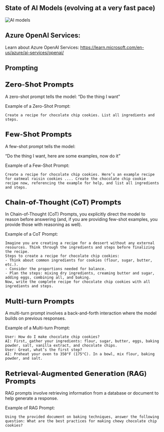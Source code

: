 
## State of AI Models (evolving at a very fast pace)
![AI models](./AI%20models.png)

## Azure OpenAI Services: 
Learn about Azure OpenAI Services: https://learn.microsoft.com/en-us/azure/ai-services/openai/ 

## Prompting

## 𝗭𝗲𝗿𝗼-𝗦𝗵𝗼𝘁 𝗣𝗿𝗼𝗺𝗽𝘁𝘀
A zero-shot prompt tells the model:  “Do the thing I want” 

Example of a Zero-Shot Prompt: 

```
Create a recipe for chocolate chip cookies. List all ingredients and steps.
```

## 𝗙𝗲𝘄-𝗦𝗵𝗼𝘁 𝗣𝗿𝗼𝗺𝗽𝘁𝘀
A few-shot prompt tells the model: 

“Do the thing I want, here are some examples, now do it”

Example of a Few-Shot Prompt: 

```
Create a recipe for chocolate chip cookies. Here’s an example recipe for oatmeal raisin cookies .... Create the chocolate chip cookie recipe now, referencing the example for help, and list all ingredients and steps.
```

## 𝗖𝗵𝗮𝗶𝗻-𝗼𝗳-𝗧𝗵𝗼𝘂𝗴𝗵𝘁 (𝗖𝗼𝗧) 𝗣𝗿𝗼𝗺𝗽𝘁𝘀

In Chain-of-Thought (CoT) Prompts, you explicitly direct the model to reason before answering (and, if you are providing few-shot examples, you provide those with reasoning as well).

Example of a CoT Prompt: 

```
Imagine you are creating a recipe for a dessert without any external resources. Think through the ingredients and steps before finalizing the recipe. 
Steps to create a recipe for chocolate chip cookies: 
- Think about common ingredients for cookies (flour, sugar, butter, etc.). 
- Consider the proportions needed for balance. 
- Plan the steps: mixing dry ingredients, creaming butter and sugar, adding eggs, combining all, and baking. 
Now, write the complete recipe for chocolate chip cookies with all ingredients and steps.
```

## 𝗠𝘂𝗹𝘁𝗶-𝘁𝘂𝗿𝗻 𝗣𝗿𝗼𝗺𝗽𝘁𝘀
A multi-turn prompt involves a back-and-forth interaction where the model builds on previous responses.

Example of a Multi-turn Prompt: 

```
User: How do I make chocolate chip cookies? 
AI: First, gather your ingredients: flour, sugar, butter, eggs, baking powder, salt, vanilla extract, and chocolate chips. 
User: Great, what’s the first step? 
AI: Preheat your oven to 350°F (175°C). In a bowl, mix flour, baking powder, and salt.
```

## 𝗥𝗲𝘁𝗿𝗶𝗲𝘃𝗮𝗹-𝗔𝘂𝗴𝗺𝗲𝗻𝘁𝗲𝗱 𝗚𝗲𝗻𝗲𝗿𝗮𝘁𝗶𝗼𝗻 (𝗥𝗔𝗚) 𝗣𝗿𝗼𝗺𝗽𝘁𝘀
RAG prompts involve retrieving information from a database or document to help generate a response.

Example of RAG Prompt: 

```
Using the provided document on baking techniques, answer the following question: What are the best practices for making chewy chocolate chip cookies?
```